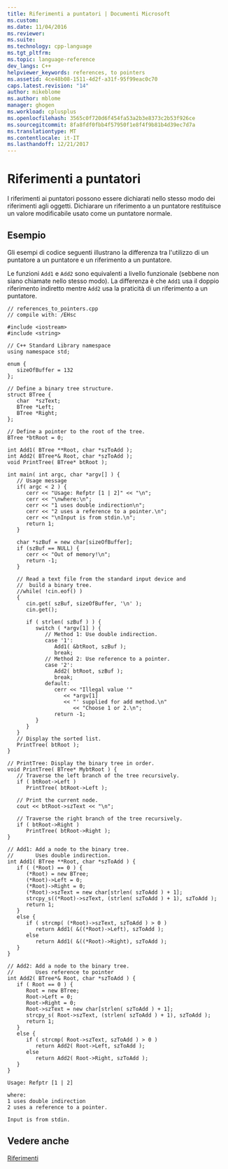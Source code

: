 ```yaml
---
title: Riferimenti a puntatori | Documenti Microsoft
ms.custom: 
ms.date: 11/04/2016
ms.reviewer: 
ms.suite: 
ms.technology: cpp-language
ms.tgt_pltfrm: 
ms.topic: language-reference
dev_langs: C++
helpviewer_keywords: references, to pointers
ms.assetid: 4ce48b08-1511-4d2f-a31f-95f99eac0c70
caps.latest.revision: "14"
author: mikeblome
ms.author: mblome
manager: ghogen
ms.workload: cplusplus
ms.openlocfilehash: 3565c0f720d6f454fa53a2b3e8373c2b53f926ce
ms.sourcegitcommit: 8fa8fdf0fbb4f57950f1e8f4f9b81b4d39ec7d7a
ms.translationtype: MT
ms.contentlocale: it-IT
ms.lasthandoff: 12/21/2017
---
```

# <a name="references-to-pointers"></a>Riferimenti a puntatori
I riferimenti ai puntatori possono essere dichiarati nello stesso modo dei riferimenti agli oggetti. Dichiarare un riferimento a un puntatore restituisce un valore modificabile usato come un puntatore normale.  
  
## <a name="example"></a>Esempio  
 Gli esempi di codice seguenti illustrano la differenza tra l'utilizzo di un puntatore a un puntatore e un riferimento a un puntatore.  
  
 Le funzioni `Add1` e `Add2` sono equivalenti a livello funzionale (sebbene non siano chiamate nello stesso modo). La differenza è che `Add1` usa il doppio riferimento indiretto mentre `Add2` usa la praticità di un riferimento a un puntatore.  
  
```  
// references_to_pointers.cpp  
// compile with: /EHsc  
  
#include <iostream>  
#include <string>  
  
// C++ Standard Library namespace  
using namespace std;  
  
enum {  
   sizeOfBuffer = 132  
};  
  
// Define a binary tree structure.  
struct BTree {  
   char  *szText;  
   BTree *Left;  
   BTree *Right;  
};  
  
// Define a pointer to the root of the tree.  
BTree *btRoot = 0;  
  
int Add1( BTree **Root, char *szToAdd );  
int Add2( BTree*& Root, char *szToAdd );  
void PrintTree( BTree* btRoot );  
  
int main( int argc, char *argv[] ) {  
   // Usage message  
   if( argc < 2 ) {  
      cerr << "Usage: Refptr [1 | 2]" << "\n";  
      cerr << "\nwhere:\n";  
      cerr << "1 uses double indirection\n";  
      cerr << "2 uses a reference to a pointer.\n";  
      cerr << "\nInput is from stdin.\n";  
      return 1;  
   }  
  
   char *szBuf = new char[sizeOfBuffer];  
   if (szBuf == NULL) {  
      cerr << "Out of memory!\n";  
      return -1;  
   }  
  
   // Read a text file from the standard input device and  
   //  build a binary tree.  
   //while( !cin.eof() )   
   {  
      cin.get( szBuf, sizeOfBuffer, '\n' );  
      cin.get();  
  
      if ( strlen( szBuf ) ) {  
         switch ( *argv[1] ) {  
            // Method 1: Use double indirection.  
            case '1':  
               Add1( &btRoot, szBuf );  
               break;  
            // Method 2: Use reference to a pointer.  
            case '2':  
               Add2( btRoot, szBuf );  
               break;  
            default:  
               cerr << "Illegal value '"  
                  << *argv[1]  
                  << "' supplied for add method.\n"  
                     << "Choose 1 or 2.\n";  
               return -1;  
         }  
      }  
   }  
   // Display the sorted list.  
   PrintTree( btRoot );  
}  
  
// PrintTree: Display the binary tree in order.  
void PrintTree( BTree* MybtRoot ) {  
   // Traverse the left branch of the tree recursively.  
   if ( btRoot->Left )  
      PrintTree( btRoot->Left );  
  
   // Print the current node.  
   cout << btRoot->szText << "\n";  
  
   // Traverse the right branch of the tree recursively.  
   if ( btRoot->Right )  
      PrintTree( btRoot->Right );  
}  
  
// Add1: Add a node to the binary tree.  
//       Uses double indirection.  
int Add1( BTree **Root, char *szToAdd ) {  
   if ( (*Root) == 0 ) {  
      (*Root) = new BTree;  
      (*Root)->Left = 0;  
      (*Root)->Right = 0;  
      (*Root)->szText = new char[strlen( szToAdd ) + 1];  
      strcpy_s((*Root)->szText, (strlen( szToAdd ) + 1), szToAdd );  
      return 1;  
   }  
   else {  
      if ( strcmp( (*Root)->szText, szToAdd ) > 0 )  
         return Add1( &((*Root)->Left), szToAdd );  
      else  
         return Add1( &((*Root)->Right), szToAdd );  
   }  
}  
  
// Add2: Add a node to the binary tree.  
//       Uses reference to pointer  
int Add2( BTree*& Root, char *szToAdd ) {  
   if ( Root == 0 ) {  
      Root = new BTree;  
      Root->Left = 0;  
      Root->Right = 0;  
      Root->szText = new char[strlen( szToAdd ) + 1];  
      strcpy_s( Root->szText, (strlen( szToAdd ) + 1), szToAdd );  
      return 1;  
   }  
   else {  
      if ( strcmp( Root->szText, szToAdd ) > 0 )  
         return Add2( Root->Left, szToAdd );  
      else  
         return Add2( Root->Right, szToAdd );  
   }  
}  
```  
  
```Output  
Usage: Refptr [1 | 2]  
  
where:  
1 uses double indirection  
2 uses a reference to a pointer.  
  
Input is from stdin.  
```  
  
## <a name="see-also"></a>Vedere anche  
 [Riferimenti](../cpp/references-cpp.md)